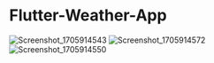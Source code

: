 # Flutter-Weather-App
![Screenshot_1705914543](https://github.com/SufiyanRazaq/Flutter-Weather-App/assets/119070430/57079a45-03ed-4150-a072-ebca94cebdbb)
![Screenshot_1705914572](https://github.com/SufiyanRazaq/Flutter-Weather-App/assets/119070430/fe539f18-ab3b-4a16-a63f-b37802841477)
![Screenshot_1705914550](https://github.com/SufiyanRazaq/Flutter-Weather-App/assets/119070430/fb2dd781-6df5-42ff-87a6-99e94c9a49d6)
